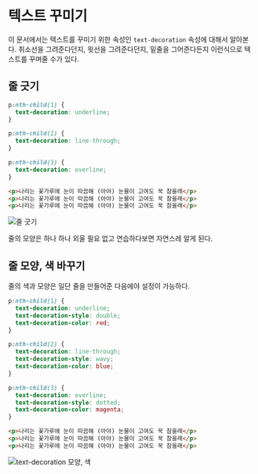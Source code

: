# 텍스트 꾸미기
이 문서에서는 텍스트를 꾸미기 위한 속성인 `text-decoration` 속성에 대해서 알아본다. 취소선을 그려준다던지, 윗선을 그려준다던지, 밑줄을 그어준다든지 이런식으로 텍스트를 꾸며줄 수가 있다.

## 줄 긋기

```css
p:nth-child(1) {
  text-decoration: underline;
}

p:nth-child(2) {
  text-decoration: line-through;
}

p:nth-child(3) {
  text-decoration: overline;
}
```

```html
<p>나리는 꽃가루에 눈이 따끔해 (아야) 눈물이 고여도 꾹 참을래</p>
<p>나리는 꽃가루에 눈이 따끔해 (아야) 눈물이 고여도 꾹 참을래</p>
<p>나리는 꽃가루에 눈이 따끔해 (아야) 눈물이 고여도 꾹 참을래</p>
```

![줄 긋기](https://drive.google.com/uc?export=view&id=1IWOhp4ui4t0N-VGZDGgJIlz0PG7Zk-0T)

줄의 모양은 하나 하나 외울 필요 없고 연습하다보면 자연스레 알게 된다.

## 줄 모양, 색 바꾸기
줄의 색과 모양은 일단 줄을 만들어준 다음에야 설정이 가능하다.

```css
p:nth-child(1) {
  text-decoration: underline;
  text-decoration-style: double;
  text-decoration-color: red;
}

p:nth-child(2) {
  text-decoration: line-through;
  text-decoration-style: wavy;
  text-decoration-color: blue;
}

p:nth-child(3) {
  text-decoration: overline;
  text-decoration-style: dotted;
  text-decoration-color: magenta;
}
```

```html
<p>나리는 꽃가루에 눈이 따끔해 (아야) 눈물이 고여도 꾹 참을래</p>
<p>나리는 꽃가루에 눈이 따끔해 (아야) 눈물이 고여도 꾹 참을래</p>
<p>나리는 꽃가루에 눈이 따끔해 (아야) 눈물이 고여도 꾹 참을래</p>
```

![text-decoration 모양, 색](https://drive.google.com/uc?export=view&id=12-hvC84dPNrNSmsNm9l3A1uDW074Dey3)